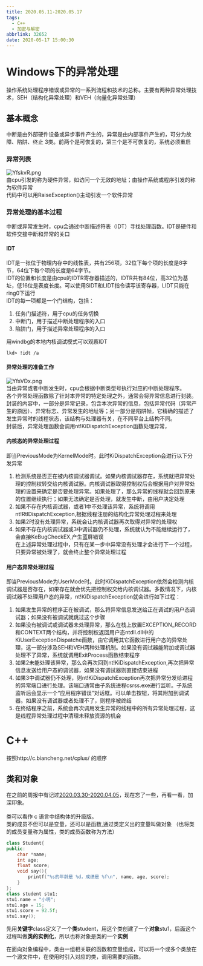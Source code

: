 ```yaml
---
title: 2020.05.11-2020.05.17
tags:
  - C++
  - 加密与解密
abbrlink: 32652
date: 2020-05-17 15:00:30
---
```

# Windows下的异常处理
操作系统处理程序错误或异常的一系列流程和技术的总称。主要有两种异常处理技术，SEH（结构化异常处理）和VEH（向量化异常处理）   
## 基本概念
中断是由外部硬件设备或异步事件产生的，异常是由内部事件产生的，可分为故障、陷阱、终止 3类。前两个是可恢复的，第三个是不可恢复的，系统必须重启   
### 异常列表
![YfskvR.png](https://s1.ax1x.com/2020/05/18/YfskvR.png)    
由cpu引发的称为硬件异常，如访问一个无效的地址；由操作系统或程序引发的称为软件异常   
代码中可以用RaiseException()主动引发一个软件异常
<!-- more -->  
### 异常处理的基本过程
中断或异常发生时，cpu会通过中断描述符表（IDT）寻找处理函数。IDT是硬件和软件交接中断和异常的关口   
#### IDT
IDT是一张位于物理内存中的线性表，共有256项，32位下每个项的长度是8字节，64位下每个项的长度是64字节。   
IDT的位置和长度是由cpu的IDTR寄存器描述的，IDTR共有84位，高32位为基址，低16位是表度长度。可以使用SIDT和LIDT指令读写该寄存器，LIDT只能在ring0下运行   
IDT的每一项都是一个门结构，包括：  
1. 任务门描述符，用于cpu的任务切换
2. 中断门，用于描述中断处理程序的入口
3. 陷阱门，用于描述异常处理程序的入口  

用windbg的本地内核调试模式可以观察IDT
```
lkd> !idt /a
```
#### 异常处理的准备工作
![YfsVDx.png](https://s1.ax1x.com/2020/05/18/YfsVDx.png)    
当由异常或者中断发生时，cpu会根据中断类型号执行对应的中断处理程序。   
各个异常处理函数除了针对本异常的特定处理之外，通常会将异常信息进行封装。   
封装的内容中，一部分是异常记录，包含本次异常的信息，包括异常代码（异常产生的原因）、异常标志、异常发生的地址等；另一部分是陷阱帧，它精确的描述了发生异常时的线程状态，该结构与处理器有关，在不同平台上结构不同。   
封装后，异常处理函数会调用nt!KiDispatchException函数处理异常，

#### 内核态的异常处理过程
即当PreviousMode为KernelMode时。此时KiDispatchException会进行以下分发异常    
1. 检测系统是否正在被内核调试器调试。如果内核调试器存在，系统就把异常处理的控制权转交给内核调试器。内核调试器取得控制权后会根据用户对异常处理的设置来确定是否要处理异常。如果处理了，那么异常的线程就会回到原来的位置继续执行；如果无法确定是否处理，就发生中断，由用户决定处理   
2. 如果不存在内核调试器，或者1中不处理该异常，系统将调用nt!RtlDispatchException,根据线程注册的结构化异常处理过程来处理   
3. 如果2时没有处理异常，系统会让内核调试器再次取得对异常的处理权   
4. 如果不存在内核调试器或3中调试器仍不处理，系统就认为不能继续运行了，会直接KeBugCheckEX,产生蓝屏错误   
在上述异常处理过程中，只有在某一步中异常没有处理才会进行下一个过程，只要异常被处理了，就会终止整个异常处理过程

#### 用户态异常处理过程
即当PreviousMode为UserMode时。此时KiDispatchException依然会检测内核调试器是否存在，如果存在就会优先把控制权交给内核调试器。多数情况下，内核调试器不处理用户态的异常，nt!KiDispatchException就会进行如下过程：
1. 如果发生异常的程序正在被调试，那么将异常信息发送给正在调试的用户态调试器；如果没有被调试就跳过这个步骤
2. 如果没有被调试或调试器未处理异常，那么在栈上放置EXCEPTION_RECORD和CONTEXT两个结构，并将控制权返回用户态ntdll.dll中的KiUserExceptionDispatche函数，由它调用其它函数进行用户态的异常处理，这一部分涉及SEH和VEH两种处理机制。如果没有调试器能附加或调试器处理不了异常，系统就调用ExitProcess函数结束程序
3. 如果2未能处理该异常，那么会再次回到nt!KiDispatchException,再次把异常信息发送给用户态的调试器，如果没有调试器则直接结束进程
4. 如果3中调试器仍不处理，则nt!KiDispatchException再次把异常分发给进程的异常端口进行处理。该端口通常由子系统进程csrss.exe进行监听。子系统监听后会显示一个“应用程序错误”对话框。可以单击按钮，将其附加到调试器。如果没有调试器或者处理不了，则程序被终结
5. 在终结程序之前，系统会再次调用发生异常的线程中的所有异常处理过程，这是线程异常处理过程中清理未释放资源的机会

# C++
按照http://c.biancheng.net/cplus/ 的顺序
## 类和对象

在之前的周报中有记过[2020.03.30-2020.04.05](https://brubbish.github.io/20849.html#%E9%9D%A2%E5%90%91%E5%AF%B9%E8%B1%A1%EF%BC%88OOP%EF%BC%89%E6%B6%89%E5%8F%8A%E5%88%B0%E7%9A%84%E5%87%A0%E4%B8%AA%E5%90%8D%E8%AF%8D)，现在忘了一些，再看一看，加深印象。  
&emsp;  
类可以看作 c 语言中结构体的升级版。  
类的成员不但可以是变量，还可以是函数,通过类定义出的变量叫做对象
（也将类的成员变量称为属性，类的成员函数称为方法）

```c++
class Student{
public:
    char *name;
    int age;
    float score;
    void say(){
        printf("%s的年龄是 %d，成绩是 %f\n", name, age, score);
    }
};
class student stu1;
stu1.name = "小明";
stu1.age = 15;
stu1.score = 92.5f;
stu1.say();
```
先用**关键字**class定义了一个**类**student，用这个类创建了一个**对象**stu1，后面这个过程叫做**类的实例化**，所以也称对象是类的一个**实例**


在面向对象编程中，类由一组相关联的函数和变量组成，可以将一个或多个类放在一个源文件中，在使用时引入对应的类，调用需要的函数。